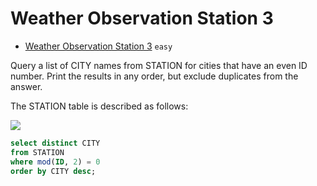 # Weather Observation Station 3

- [Weather Observation Station 3](https://www.hackerrank.com/challenges/weather-observation-station-3/problem) `easy`

Query a list of CITY names from STATION for cities that have an even ID number. Print the results in any order, but exclude duplicates from the answer.

The STATION table is described as follows:

![](https://s3.amazonaws.com/hr-challenge-images/9336/1449345840-5f0a551030-Station.jpg)

```sql
select distinct CITY 
from STATION 
where mod(ID, 2) = 0 
order by CITY desc;
```